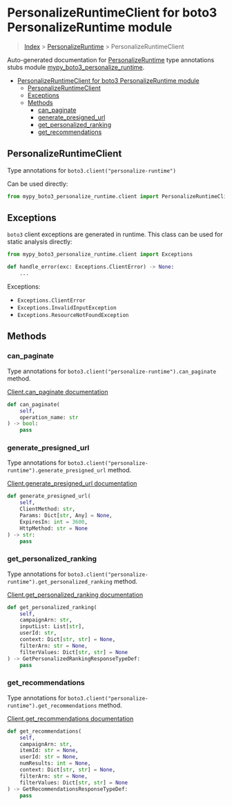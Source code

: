 # PersonalizeRuntimeClient for boto3 PersonalizeRuntime module

> [Index](../index.md) > [PersonalizeRuntime](./index.md) > PersonalizeRuntimeClient

Auto-generated documentation for [PersonalizeRuntime](https://boto3.amazonaws.com/v1/documentation/api/latest/reference/services/personalize-runtime.html#PersonalizeRuntime)
type annotations stubs module [mypy_boto3_personalize_runtime](https://pypi.org/project/mypy-boto3-personalize-runtime/).

- [PersonalizeRuntimeClient for boto3 PersonalizeRuntime module](#personalizeruntimeclient-for-boto3-personalizeruntime-module)
  - [PersonalizeRuntimeClient](#personalizeruntimeclient)
  - [Exceptions](#exceptions)
  - [Methods](#methods)
    - [can_paginate](#can_paginate)
    - [generate_presigned_url](#generate_presigned_url)
    - [get_personalized_ranking](#get_personalized_ranking)
    - [get_recommendations](#get_recommendations)

## PersonalizeRuntimeClient

Type annotations for `boto3.client("personalize-runtime")`

Can be used directly:

```python
from mypy_boto3_personalize_runtime.client import PersonalizeRuntimeClient
```

## Exceptions


`boto3` client exceptions are generated in runtime. This class can be used for static analysis directly:

```python
from mypy_boto3_personalize_runtime.client import Exceptions

def handle_error(exc: Exceptions.ClientError) -> None:
    ...
```


Exceptions:

- `Exceptions.ClientError`
- `Exceptions.InvalidInputException`
- `Exceptions.ResourceNotFoundException`


## Methods


### can_paginate

Type annotations for `boto3.client("personalize-runtime").can_paginate` method.

[Client.can_paginate documentation](https://boto3.amazonaws.com/v1/documentation/api/latest/reference/services/personalize-runtime.html#PersonalizeRuntime.Client.can_paginate)

```python
def can_paginate(
    self,
    operation_name: str
) -> bool:
    pass
```

### generate_presigned_url

Type annotations for `boto3.client("personalize-runtime").generate_presigned_url` method.

[Client.generate_presigned_url documentation](https://boto3.amazonaws.com/v1/documentation/api/latest/reference/services/personalize-runtime.html#PersonalizeRuntime.Client.generate_presigned_url)

```python
def generate_presigned_url(
    self,
    ClientMethod: str,
    Params: Dict[str, Any] = None,
    ExpiresIn: int = 3600,
    HttpMethod: str = None
) -> str:
    pass
```

### get_personalized_ranking

Type annotations for `boto3.client("personalize-runtime").get_personalized_ranking` method.

[Client.get_personalized_ranking documentation](https://boto3.amazonaws.com/v1/documentation/api/latest/reference/services/personalize-runtime.html#PersonalizeRuntime.Client.get_personalized_ranking)

```python
def get_personalized_ranking(
    self,
    campaignArn: str,
    inputList: List[str],
    userId: str,
    context: Dict[str, str] = None,
    filterArn: str = None,
    filterValues: Dict[str, str] = None
) -> GetPersonalizedRankingResponseTypeDef:
    pass
```

### get_recommendations

Type annotations for `boto3.client("personalize-runtime").get_recommendations` method.

[Client.get_recommendations documentation](https://boto3.amazonaws.com/v1/documentation/api/latest/reference/services/personalize-runtime.html#PersonalizeRuntime.Client.get_recommendations)

```python
def get_recommendations(
    self,
    campaignArn: str,
    itemId: str = None,
    userId: str = None,
    numResults: int = None,
    context: Dict[str, str] = None,
    filterArn: str = None,
    filterValues: Dict[str, str] = None
) -> GetRecommendationsResponseTypeDef:
    pass
```